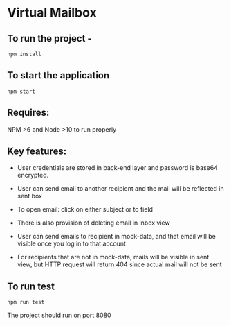 # Virtual Mailbox

## To run the project -

```
npm install
```

## To start the application

```
npm start
```

## Requires:
NPM >6 and Node >10 to run properly

## Key features:
* User credentials are stored in back-end layer and password is base64 encrypted.

* User can send email to another recipient and the mail will be reflected in sent box

* To open email: click on either subject or to field

* There is also provision of deleting email in inbox view

* User can send emails to recipient in mock-data, and that email will be visible once you log in to that account

* For recipients that are not in mock-data, mails will be visible in sent view, but HTTP request will return 404 since actual mail will not be sent


## To run test
```
npm run test
```

The project should run on port 8080
